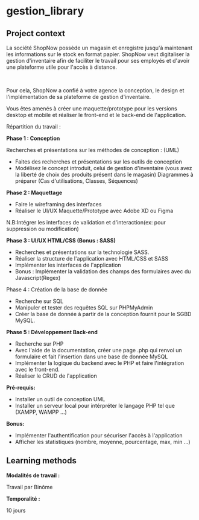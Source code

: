 # gestion_library

<div class="sc-7lcum6-0 edCusw"><h2 class="ekeyz-0 dPTSJD">Project context</h2><div><div><p class="ekeyz-0 jasXoh">La société ShopNow possède un magasin et enregistre jusqu'à maintenant les informations sur le stock en format papier. ShopNow veut digitaliser la gestion d'inventaire afin de faciliter le travail pour ses employés et d'avoir une plateforme utile pour l'accès à distance.</p>
<p class="ekeyz-0 jasXoh">​</p>
<p class="ekeyz-0 jasXoh">Pour cela, ShopNow a confié à votre agence la conception, le design et l'implémentation de sa plateforme de gestion d'inventaire.</p>
<p class="ekeyz-0 jasXoh">Vous êtes amenés à créer une maquette/prototype pour les versions desktop et mobile et réaliser le front-end et le back-end de l'application.</p>
<p class="ekeyz-0 jasXoh">Répartition du travail :</p>
<p class="ekeyz-0 dPTSJD"><b>Phase 1 : Conception</b></p>
<p class="ekeyz-0 jasXoh">Recherches et présentations sur les méthodes de conception : (UML)</p>
<ul class="ekeyz-0 kxmj7s-0 jWuork ccbvZr">
<li>Faites des recherches et présentations sur les outils de conception</li>
<li>Modélisez le concept introduit, celui de gestion d'inventaire (vous avez la liberté de choix des produits présent dans le magasin) Diagrammes à préparer (Cas d'utilisations, Classes, Séquences)</li>
</ul>
<p class="ekeyz-0 dPTSJD"><b>Phase 2 : Maquettage</b></p>
<ul class="ekeyz-0 kxmj7s-0 jWuork ccbvZr">
<li>Faire le wireframing des interfaces</li>
<li>Réaliser le UI/UX Maquette/Prototype avec Adobe XD ou Figma</li>
</ul>
<p class="ekeyz-0 jasXoh">N.B:Intégrer les interfaces de validation et d'interaction(ex: pour suppression ou modification)</p>
<p class="ekeyz-0 dPTSJD"><b>Phase 3 : UI/UX HTML/CSS (Bonus : SASS)</b></p>
<ul class="ekeyz-0 kxmj7s-0 jWuork ccbvZr">
<li>Recherches et présentations sur la technologie SASS.</li>
<li>Réaliser la structure de l'application avec HTML/CSS et SASS</li>
<li>Implémenter les interfaces de l'application</li>
<li>Bonus : Implémenter la validation des champs des formulaires avec du Javascript(Regex)</li>
</ul>
<p class="ekeyz-0 dPTSJD">Phase 4 : Création de la base de donnée</p>
<ul class="ekeyz-0 kxmj7s-0 jWuork ccbvZr">
<li>Recherche sur SQL</li>
<li>Manipuler et tester des requêtes SQL sur PHPMyAdmin</li>
<li>Créer la base de donnée à partir de la conception fournit pour le SGBD MySQL.</li>
</ul>
<p class="ekeyz-0 dPTSJD"><b>Phase 5 : Développement Back-end</b></p>
<ul class="ekeyz-0 kxmj7s-0 jWuork ccbvZr">
<li>Recherche sur PHP</li>
<li>Avec l'aide de la documentation, créer une page .php qui renvoi un formulaire et fait l'insertion dans une base de donnée MySQL</li>
<li>Implémenter la logique du backend avec le PHP et faire l'intégration avec le front-end.</li>
<li>Réaliser le CRUD de l'application</li>
</ul>
<p class="ekeyz-0 dPTSJD"><b>Pré-requis:</b></p>
<ul class="ekeyz-0 kxmj7s-0 jWuork ccbvZr">
<li>Installer un outil de conception UML</li>
<li>Installer un serveur local pour intérpréter le langage PHP tel que (XAMPP, WAMPP ...)</li>
</ul>
<p class="ekeyz-0 dPTSJD"><b>Bonus:</b></p>
<ul class="ekeyz-0 kxmj7s-0 jWuork ccbvZr">
<li>Implémenter l'authentification pour sécuriser l'accès à l'application</li>
<li>Afficher les statistiques (nombre, moyenne, pourcentage, max, min ...)</li>
</ul>
</div></div></div>

<div class="sc-7lcum6-0 edCusw"><h2 class="ekeyz-0 dPTSJD">Learning methods</h2><div><div><p class="ekeyz-0 jasXoh"><b>Modalités de travail :</b></p>
<p class="ekeyz-0 jasXoh">Travail par Binôme</p>
<p class="ekeyz-0 jasXoh"><b>Temporalité :</b></p>
<p class="ekeyz-0 jasXoh">10 jours</p>
</div></div></div>
